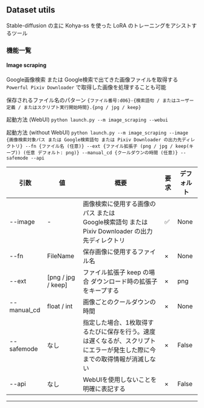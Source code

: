 ## Dataset utils
Stable-diffusion の主に Kohya-ss を使った LoRA のトレーニングをアシストするツール

### 機能一覧

#### Image scraping
Google画像検索 または Google検索で出てきた画像ファイルを取得する
`Powerful Pixiv Downloader` で取得した画像を処理することも可能

保存されるファイル名のパターン
`{ファイル番号:d06}-{検索語句 / またはユーザー定義 / またはスクリプト実行開始時間}.{png / jpg / keep}`

起動方法 (WebUI)
`python launch.py --m image_scraping --webui`

起動方法 (without WebUI)
`python launch.py --m image_scraping --image {画像検索対象パス または Google検索語句 または Pixiv Downloader の出力先ディレクトリ} --fn {ファイル名 (任意)} --ext {ファイル拡張子 (png / jpg / keep(キープ)) (任意 デフォルト: png)} --manual_cd {クールダウンの時間 (任意)} --safemode --api `

| 引数 | 値 | 概要 | 要求 | デフォルト |
| --- | --- | --- | --- | --- |
| --image | - | 画像検索に使用する画像のパス または<br />Google検索語句 または<br />Pixiv Downloader の出力先ディレクトリ | ✅ | None |
| --fn | FileName | 保存画像に使用するファイル名 | × | None |
| --ext | [png / jpg / keep] | ファイル拡張子 keep の場合 ダウンロード時の拡張子をキープする | × | png |
| --manual_cd | float / int | 画像ごとのクールダウンの時間 | × | None |
| --safemode | なし | 指定した場合、1枚取得するたびに保存を行う。速度は遅くなるが、スクリプトにエラーが発生した際に今までの取得情報が消滅しない | × | False |
| --api | なし | WebUIを使用しないことを明確に表記する | × | False |

---